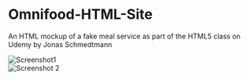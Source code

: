 # Omnifood-HTML-Site
An HTML mockup of a fake meal service as part of the HTML5 class on Udemy by Jonas Schmedtmann

![Screenshot1](omnifood.PNG) <br>
![Screenshot 2](omnifood2.PNG)
